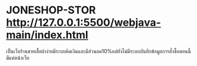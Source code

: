 ﻿# JONESHOP-STOR http://127.0.0.1:5500/webjava-main/index.html
 เป็นเว็บร้านขายเสื้อผ้าง่ายมีระบบคิดเงินและมีส่วนลด10%แต่ยังไม่มีระบบบันทึกข้อมูลการสั่งซื้อตอนนี้มีแค่หน้าเว็บ
